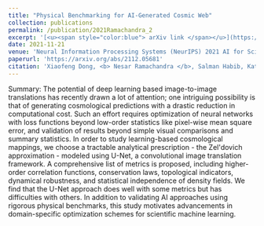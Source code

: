 ```yaml
---
title: "Physical Benchmarking for AI-Generated Cosmic Web"
collection: publications
permalink: /publication/2021Ramachandra_2
excerpt: '[<u><span style="color:blue"> arXiv link </span></u>](https://arxiv.org/abs/2112.05681)'
date: 2021-11-21
venue: 'Neural Information Processing Systems (NeurIPS) 2021 AI for Science Workshop (2021)'
paperurl: 'https://arxiv.org/abs/2112.05681'
citation: 'Xiaofeng Dong, <b> Nesar Ramachandra </b>, Salman Habib, Katrin Heitmann, Michael Buehlmann, Sandeep Madireddy; Physical Benchmarking for AI-Generated Cosmic Web, Neural Information Processing Systems (NeurIPS) 2021 AI for Science Workshop (2021)'
---
```



Summary: The potential of deep learning based image-to-image translations has recently drawn a lot of attention; one intriguing possibility is that of generating cosmological predictions with a drastic reduction in computational cost. Such an effort requires optimization of neural networks with loss functions beyond low-order statistics like pixel-wise mean square error, and validation of results beyond simple visual comparisons and summary statistics. In order to study learning-based cosmological mappings, we choose a tractable analytical prescription - the Zel'dovich approximation - modeled using U-Net, a convolutional image translation framework. A comprehensive list of metrics is proposed, including higher-order correlation functions, conservation laws, topological indicators, dynamical robustness, and statistical independence of density fields. We find that the U-Net approach does well with some metrics but has difficulties with others. In addition to validating AI approaches using rigorous physical benchmarks, this study motivates advancements in domain-specific optimization schemes for scientific machine learning.
